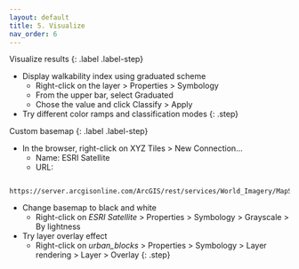 ```yaml
---
layout: default
title: 5. Visualize
nav_order: 6
---
```


Visualize results
{: .label .label-step}
- Display walkability index using graduated scheme
  * Right-click on the layer > Properties > Symbology
  * From the upper bar, select Graduated
  * Chose the value and click Classify > Apply
- Try different color ramps and classification modes
{: .step}

Custom basemap
{: .label .label-step}
- In the browser, right-click on XYZ Tiles > New Connection...
  * Name: ESRI Satellite
  * URL:
```
  https://server.arcgisonline.com/ArcGIS/rest/services/World_Imagery/MapServer/tile/{z}/{y}/{x}
```
- Change basemap to black and white
  * Right-click on <i>ESRI Satellite</i> > Properties > Symbology > Grayscale > By lightness
- Try layer overlay effect
  * Right-click on <i>urban_blocks</i> > Properties > Symbology > Layer rendering > Layer > Overlay
{: .step}

